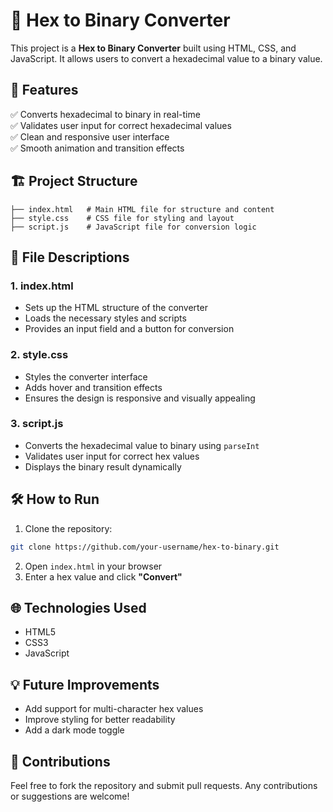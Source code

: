 
# 🔢 Hex to Binary Converter

This project is a **Hex to Binary Converter** built using HTML, CSS, and JavaScript. It allows users to convert a hexadecimal value to a binary value.

## 🚀 Features
✅ Converts hexadecimal to binary in real-time  
✅ Validates user input for correct hexadecimal values  
✅ Clean and responsive user interface  
✅ Smooth animation and transition effects  

## 🏗️ Project Structure
```
├── index.html   # Main HTML file for structure and content
├── style.css    # CSS file for styling and layout
├── script.js    # JavaScript file for conversion logic
```

## 📂 File Descriptions
### 1. index.html  
- Sets up the HTML structure of the converter  
- Loads the necessary styles and scripts  
- Provides an input field and a button for conversion  

### 2. style.css  
- Styles the converter interface  
- Adds hover and transition effects  
- Ensures the design is responsive and visually appealing  

### 3. script.js  
- Converts the hexadecimal value to binary using `parseInt`  
- Validates user input for correct hex values  
- Displays the binary result dynamically  

## 🛠️ How to Run
1. Clone the repository:
```bash
git clone https://github.com/your-username/hex-to-binary.git
```
2. Open `index.html` in your browser  
3. Enter a hex value and click **"Convert"**  

## 🌐 Technologies Used
- HTML5  
- CSS3  
- JavaScript  

## 💡 Future Improvements
- Add support for multi-character hex values  
- Improve styling for better readability  
- Add a dark mode toggle  

## 🎯 Contributions
Feel free to fork the repository and submit pull requests. Any contributions or suggestions are welcome!  
